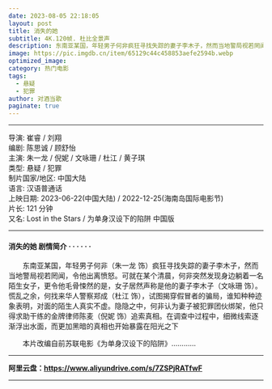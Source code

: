 ```yaml
---
date: 2023-08-05 22:18:05
layout: post
title: 消失的她
subtitle: 4K.120帧. 杜比全景声
description: 东南亚某国，年轻男子何非疯狂寻找失踪的妻子李木子，然而当地警局视若罔闻，令他出离愤怒。可就在某个清晨，何非突然发现身边躺着一名陌生女子，更令他毛骨悚然的是，女子居然声称是他的妻子李木子。慌乱之余，何找来华人警察郑成，试图揭穿假冒者的骗局，谁知种种迹象表明，对面的陌生人真实不虚......
image: https://pic.imgdb.cn/item/65129c44c458853aefe2594b.webp
optimized_image: 
category: 热门电影
tags:
  - 悬疑
  - 犯罪
author: 对酒当歌
paginate: true
---
```


---

导演: 崔睿 / 刘翔  
编剧: 陈思诚 / 顾舒怡  
主演: 朱一龙 / 倪妮 / 文咏珊 / 杜江 / 黄子琪  
类型: 悬疑 / 犯罪  
制片国家/地区: 中国大陆  
语言: 汉语普通话  
上映日期: 2023-06-22(中国大陆) / 2022-12-25(海南岛国际电影节)  
片长: 121 分钟  
又名: Lost in the Stars / 为单身汉设下的陷阱 中国版  

---

#### 消失的她 剧情简介 · · · · · ·

　　东南亚某国，年轻男子何非（朱一龙 饰）疯狂寻找失踪的妻子李木子，然而当地警局视若罔闻，令他出离愤怒。可就在某个清晨，何非突然发现身边躺着一名陌生女子，更令他毛骨悚然的是，女子居然声称是他的妻子李木子（文咏珊 饰）。慌乱之余，何找来华人警察郑成（杜江 饰），试图揭穿假冒者的骗局，谁知种种迹象表明，对面的陌生人真实不虚。隐隐之中，何非认为妻子被犯罪团伙绑架，他只得求助干练的金牌律师陈麦（倪妮 饰）追索真相。在调查中过程中，细微线索逐渐浮出水面，而更加黑暗的真相也开始暴露在阳光之下

　　本片改编自前苏联电影《为单身汉设下的陷阱》…………

---

**阿里云盘：<https://www.aliyundrive.com/s/7ZSPjRATfwF>**

---
